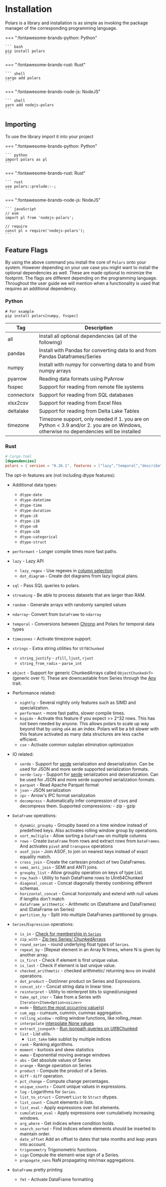 # Installation

Polars is a library and installation is as simple as invoking the package manager of the corresponding programming language.

=== ":fontawesome-brands-python: Python"

    ``` bash
    pip install polars
    ```

=== ":fontawesome-brands-rust: Rust"

    ``` shell
    cargo add polars
    ```
=== ":fontawesome-brands-node-js: NodeJS"

    ``` shell
    yarn add nodejs-polars
    ```

## Importing

To use the library import it into your project


=== ":fontawesome-brands-python: Python"

    ``` python
    import polars as pl
    ```

=== ":fontawesome-brands-rust: Rust"

    ``` rust
    use polars::prelude::-;
    ```
=== ":fontawesome-brands-node-js: NodeJS"

    ``` javaScript
    // esm
    import pl from 'nodejs-polars';

    // require
    const pl = require('nodejs-polars'); 
    ```


## Feature Flags

By using the above command you install the core of `Polars` onto your system. However depending on your use case you might want to install the optional dependencies as well. These are made optional to minimize the footprint. The flags are different depending on the programming language. Throughout the user guide we will mention when a functionality is used that requires an additional dependency.

### Python

``` text
# For example
pip install polars[numpy, fsspec]
```

| Tag        | Description                                                                                                                           |
| ---------- | ------------------------------------------------------------------------------------------------------------------------------------- |
| all        | Install all optional dependencies (all of the following)                                                                              |
| pandas     | Install with Pandas for converting data to and from Pandas Dataframes/Series                                                          |
| numpy      | Install with numpy for converting data to and from numpy arrays                                                                       |
| pyarrow    | Reading data formats using PyArrow                                                                                                    |
| fsspec     | Support for reading from remote file systems                                                                                          |
| connectorx | Support for reading from SQL databases                                                                                                |
| xlsx2csv   | Support for reading from Excel files                                                                                                  |
| deltalake  | Support for reading from Delta Lake Tables                                                                                            |
| timezone   | Timezone support, only needed if 1. you are on Python < 3.9 and/or 2. you are on Windows, otherwise no dependencies will be installed |

### Rust

``` toml
# Cargo.toml
[dependencies]
polars = { version = "0.26.1", features = ["lazy","temporal","describe","json","parquet","dtype-datetime"]}
```
 The opt-in features are (not including dtype features):

 - Additional data types:
    - `dtype-date`
    - `dtype-datetime`
    - `dtype-time`
    - `dtype-duration`
    - `dtype-i8`
    - `dtype-i16`
    - `dtype-u8`
    - `dtype-u16`
    - `dtype-categorical`
    - `dtype-struct`
 - `performant` - Longer compile times more fast paths.
 - `lazy` - Lazy API
     - `lazy_regex` - Use regexes in [column selection](crate::lazy::dsl::col)
     - `dot_diagram` - Create dot diagrams from lazy logical plans.
 - `sql` - Pass SQL queries to polars.
 - `streaming` - Be able to process datasets that are larger than RAM.
 - `random` - Generate arrays with randomly sampled values
 - `ndarray`- Convert from `DataFrame` to `ndarray`
 - `temporal` - Conversions between [Chrono](https://docs.rs/chrono/) and Polars for temporal data types
 - `timezones` - Activate timezone support.
 - `strings` - Extra string utilities for `Utf8Chunked`
     - `string_justify` - `zfill`, `ljust`, `rjust`
     - `string_from_radix` - `parse_int`
 - `object` - Support for generic ChunkedArrays called `ObjectChunked<T>` (generic over `T`).
              These are downcastable from Series through the [Any](https://doc.rust-lang.org/std/any/index.html) trait.
 - Performance related:
     - `nightly` - Several nightly only features such as SIMD and specialization.
     - `performant` - more fast paths, slower compile times.
     - `bigidx` - Activate this feature if you expect >> 2^32 rows. This has not been needed by anyone.
                  This allows polars to scale up way beyond that by using `u64` as an index.
                  Polars will be a bit slower with this feature activated as many data structures
                  are less cache efficient.
     - `cse` - Activate common subplan elimination optimization
 - IO related:
    <!-- markdown-link-check-disable-next-line -->
     - `serde` - Support for [serde](https://crates.io/crates/serde) serialization and deserialization.
                 Can be used for JSON and more serde supported serialization formats.
    <!-- markdown-link-check-disable-next-line --> 
     - `serde-lazy` - Support for [serde](https://crates.io/crates/serde) serialization and deserialization.
                 Can be used for JSON and more serde supported serialization formats.
     - `parquet` - Read Apache Parquet format
     - `json` - JSON serialization
     - `ipc` - Arrow's IPC format serialization
     - `decompress` - Automatically infer compression of csvs and decompress them.
                      Supported compressions:
                         - zip
                         - gzip

 - `DataFrame` operations:
     - `dynamic_groupby` - Groupby based on a time window instead of predefined keys.
                           Also activates rolling window group by operations.
     - `sort_multiple` - Allow sorting a `DataFrame` on multiple columns
     - `rows` - Create `DataFrame` from rows and extract rows from `DataFrames`.
                And activates `pivot` and `transpose` operations
     - `asof_join` - Join ASOF, to join on nearest keys instead of exact equality match.
     - `cross_join` - Create the cartesian product of two DataFrames.
     - `semi_anti_join` - SEMI and ANTI joins.
     - `groupby_list` - Allow groupby operation on keys of type List.
     - `row_hash` - Utility to hash DataFrame rows to UInt64Chunked
     - `diagonal_concat` - Concat diagonally thereby combining different schemas.
     - `horizontal_concat` - Concat horizontally and extend with null values if lengths don't match
     - `dataframe_arithmetic` - Arithmetic on (Dataframe and DataFrames) and (DataFrame on Series)
     - `partition_by` - Split into multiple DataFrames partitioned by groups.
 - `Series`/`Expression` operations:
     - `is_in` - [Check for membership in `Series`](crate::chunked_array::ops::IsIn)
     - `zip_with` - [Zip two Series/ ChunkedArrays](crate::chunked_array::ops::ChunkZip)
     - `round_series` - round underlying float types of `Series`.
     - `repeat_by` - [Repeat element in an Array N times, where N is given by another array.
     - `is_first` - Check if element is first unique value.
     - `is_last` - Check if element is last unique value.
     - `checked_arithmetic` - checked arithmetic/ returning `None` on invalid operations.
     - `dot_product` - Dot/inner product on Series and Expressions.
     - `concat_str` - Concat string data in linear time.
     - `reinterpret` - Utility to reinterpret bits to signed/unsigned
     - `take_opt_iter` - Take from a Series with `Iterator<Item=Option<usize>>`
     - `mode` - [Return the most occurring value(s)](crate::chunked_array::ops::ChunkUnique::mode)
     - `cum_agg` - cumsum, cummin, cummax aggregation.
     - `rolling_window` - rolling window functions, like rolling_mean
     - `interpolate` [interpolate None values](crate::chunked_array::ops::Interpolate)
     - `extract_jsonpath` - [Run jsonpath queries on Utf8Chunked](https://goessner.net/articles/JsonPath/)
     - `list` - List utils.
         - `list_take` take sublist by multiple indices
     - `rank` - Ranking algorithms.
     - `moment` - kurtosis and skew statistics
     - `ewma` - Exponential moving average windows
     - `abs` - Get absolute values of Series
     - `arange` - Range operation on Series
     - `product` - Compute the product of a Series.
     - `diff` - `diff` operation.
     - `pct_change` - Compute change percentages.
     - `unique_counts` - Count unique values in expressions.
     - `log` - Logarithms for `Series`.
     - `list_to_struct` - Convert `List` to `Struct` dtypes.
     - `list_count` - Count elements in lists.
     - `list_eval` - Apply expressions over list elements.
     - `cumulative_eval` - Apply expressions over cumulatively increasing windows.
     - `arg_where` - Get indices where condition holds.
     - `search_sorted` - Find indices where elements should be inserted to maintain order.
     - `date_offset` Add an offset to dates that take months and leap years into account.
     - `trigonometry` Trigonometric functions.
     - `sign` Compute the element-wise sign of a Series.
     - `propagate_nans` NaN propagating min/max aggregations.
 - `DataFrame` pretty printing
     - `fmt` - Activate DataFrame formatting